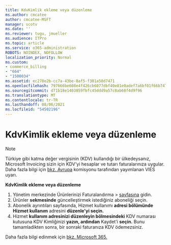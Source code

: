 ```yaml
---
title: KdvKimlik ekleme veya düzenleme
ms.author: cmcatee
author: cmcatee-MSFT
manager: scotv
ms.date: ''
ms.reviewer: tugu, jmueller
ms.audience: ITPro
ms.topic: article
ms.service: o365-administration
ROBOTS: NOINDEX, NOFOLLOW
localization_priority: Normal
ms.custom:
- commerce_billing
- "664"
- "1500034"
ms.assetid: ec278e2b-cc7a-43be-8af5-f381a50d7471
ms.openlocfilehash: 797666be608e4f426cb6077dbf40e81e0adef7a6bf01f66b74722274a01c42c7
ms.sourcegitcommit: d71b18e1403859fbfc45ddd9a57c8ab68f4d9f96
ms.translationtype: MT
ms.contentlocale: tr-TR
ms.lasthandoff: 08/06/2021
ms.locfileid: "54502196"
---
```

# <a name="how-to-add-or-edit-a-vatid"></a>KdvKimlik ekleme veya düzenleme

> [!NOTE]
> Türkiye gibi katma değer vergisinin (KDV) kullandığı bir ülkedeysanız, Microsoft Invoicing sizin için KDV'yi hesaplar ve tutarı faturalarınıza uygular. Daha fazla bilgi için [bkz. Avrupa](https://go.microsoft.com/fwlink/p/?LinkID=841741) komisyonu tarafından yayımlanan VIES uyarı.

**KdvKimlik ekleme veya düzenleme**

1. Yönetim merkezinde Ürünlerinizi Faturalandırma  \> [sayfasına](https://go.microsoft.com/fwlink/p/?linkid=842054) gidin.
2. Ürünler **sekmesinde** güncelleştirmek istediğiniz aboneliği seçin.
3. Abonelik ayrıntıları sayfasında, Hizmet kullanımı **adresi bölümünde Hizmet kullanım** adresini **düzenle'yi seçin.**
4. Hizmet **kullanım adresinizi düzenleyin bölmesindeki** KDV numarası kutusuna KDV Kimliğinizi **yazın, ardından** Kaydet'i **seçin.** Bunu tamamladikten sonra, bir sonraki faturanıza KDV ödemezsiniz.

Daha fazla bilgi edinmek için [bkz. Microsoft 365.](/microsoft-365/commerce/billing-and-payments/tax-information#what-tax-will-i-be-charged)